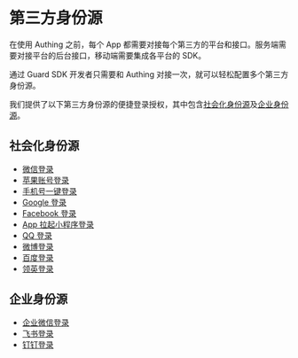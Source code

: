# 第三方身份源

<LastUpdated/>

在使用 Authing 之前，每个 App 都需要对接每个第三方的平台和接口。服务端需要对接平台的后台接口，移动端需要集成各平台的 SDK。

通过 Guard SDK 开发者只需要和 Authing 对接一次，就可以轻松配置多个第三方身份源。

我们提供了以下第三方身份源的便捷登录授权，其中包含[社会化身份源](#社会化身份源)及[企业身份源](#企业身份源)。

## 社会化身份源
- [微信登录](./wechat.md)
- [苹果账号登录](./apple.md)
- [手机号一键登录](./oneauth.md)
- [Google 登录](./google.md)
- [Facebook 登录](./facebook.md)
- [App 拉起小程序登录](./miniprogram.md)
- [QQ 登录](./tencent.md)
- [微博登录](./weibo.md)
- [百度登录](./baidu.md)
- [领英登录](./linkedin.md)

## 企业身份源
- [企业微信登录](./wecom.md)
- [飞书登录](./lark.md)
- [钉钉登录](./dingtalk.md)